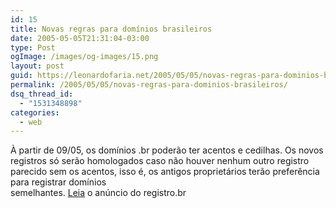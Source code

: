 ```yaml
---
id: 15
title: Novas regras para domínios brasileiros
date: 2005-05-05T21:31:04-03:00
type: Post
ogImage: /images/og-images/15.png
layout: post
guid: https://leonardofaria.net/2005/05/05/novas-regras-para-dominios-brasileiros/
permalink: /2005/05/05/novas-regras-para-dominios-brasileiros/
dsq_thread_id:
  - "1531348898"
categories:
  - web
---
```

À partir de 09/05, os domínios .br poderão ter acentos e cedilhas. Os novos registros só serão homologados caso não houver nenhum outro registro parecido sem os acentos, isso é, os antigos proprietários terão preferência para registrar domínios  
semelhantes. [Leia](http://registro.br/anuncios/20050504.html) o anúncio do registro.br
